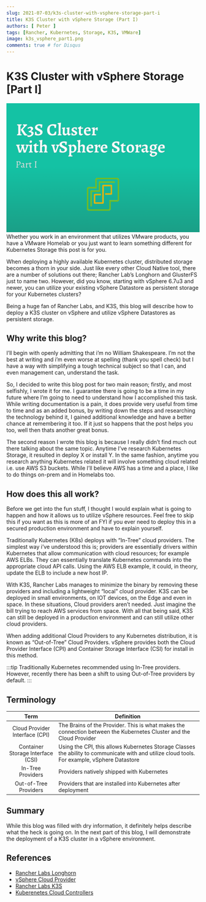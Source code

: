 ```yaml
---
slug: 2021-07-03/k3s-cluster-with-vsphere-storage-part-i
title: K3S Cluster with vSphere Storage (Part I)
authors: [ Peter ]
tags: [Rancher, Kubernetes, Storage, K3S, VMWare]
image: k3s_vsphere_part1.png
comments: true # for Disqus
---
```


# K3S Cluster with vSphere Storage [Part I]

![ K3S Cluster with vSphere Storage Hero](k3s_vsphere_part1.png)
Whether you work in an environment that utilizes VMware products, you have a VMware Homelab or you just want to learn something different for Kubernetes Storage this post is for you.

<!--truncate-->

When deploying a highly available Kubernetes cluster, distributed storage becomes a thorn in your side. Just like every other Cloud Native tool, there are a number of solutions out there; Rancher Lab’s Longhorn and GlusterFS just to name two. However, did you know, starting with vSphere 6.7u3 and newer, you can utilize your existing vSphere Datastore as persistent storage for your Kubernetes clusters?

Being a huge fan of Rancher Labs, and K3S, this blog will describe how to deploy a K3S cluster on vSphere and utilize vSphere Datastores as persistent storage.

## Why write this blog?
I’ll begin with openly admitting that i’m no William Shakespeare. I’m not the best at writing and i’m even worse at spelling (thank you spell check) but I have a way with simplifying a tough technical subject so that I can, and even management can, understand the task.

So, I decided to write this blog post for two main reason; firstly, and most selfishly, I wrote it for me. I guarantee there is going to be a time in my future where I’m going to need to understand how I accomplished this task. While writing documentation is a pain, it does provide very useful from time to time and as an added bonus, by writing down the steps and researching the technology behind it, I gained additional knowledge and have a better chance at remembering it too. If it just so happens that the post helps you too, well then thats another great bonus.

The second reason I wrote this blog is because I really didn’t find much out there talking about the same topic. Anytime I’ve research Kubernetes Storage, it resulted in deploy X or install Y. In the same fashion, anytime you research anything Kubernetes related it will involve something cloud related i.e. use AWS S3 buckets. While I’ll believe AWS has a time and a place, I like to do things on-prem and in Homelabs too.

## How does this all work?
Before we get into the fun stuff, I thought I would explain what is going to happen and how it allows us to utilize vSphere resources. Feel free to skip this if you want as this is more of an FYI if you ever need to deploy this in a secured production environment and have to explain yourself.

Traditionally Kubernetes (K8s) deploys with “In-Tree” cloud providers. The simplest way i’ve understood this is; providers are essentially drivers within Kubernetes that allow communication with cloud resources; for example AWS ELBs. They can essentially translate Kubernetes commands into the appropriate cloud API calls. Using the AWS ELB example, it could, in theory, update the ELB to include a new host IP.

With K3S, Rancher Labs manages to minimize the binary by removing these providers and including a lightweight “local” cloud provider. K3S can be deployed in small environments, on IOT devices, on the Edge and even in space. In these situations, Cloud providers aren’t needed. Just imagine the bill trying to reach AWS services from space. With all that being said, K3S can still be deployed in a production environment and can still utilize other cloud providers.

When adding additional Cloud Providers to any Kubernetes distribution, it is known as “Out-of-Tree” Cloud Providers. vSphere provides both the Cloud Provider Interface (CPI) and Container Storage Interface (CSI) for install in this method.

:::tip
Traditionally Kubernetes recommended using In-Tree providers. However, recently there has been a shift to using Out-of-Tree providers by default.
:::

## Terminology

| **Term** | **Definition** |
| :---: | --- |
| Cloud Provider Interface (CPI) | The Brains of the Provider. This is what makes the connection between the Kubernetes Cluster and the Cloud Provider |
| Container Storage Interface (CSI) | Using the CPI, this allows Kubernetes Storage Classes the ability to communicate with and utilize cloud tools. For example, vSphere Datastore |
| In-Tree Providers | Providers natively shipped with Kubernetes |
| Out-of-Tree Providers | Providers that are installed into Kubernetes after deployment |

## Summary
While this blog was filled with dry information, it definitely helps describe what the heck is going on. In the next part of this blog, I will demonstrate the deployment of a K3S cluster in a vSphere environment.

## References

* [Rancher Labs Longhorn](https://longhorn.io/)
* [vSphere Cloud Provider](https://cloud-provider-vsphere.sigs.k8s.io/)
* [Rancher Labs K3S](https://rancher.com/docs/k3s/latest/en/)
* [Kuberenetes Cloud Controllers](https://kubernetes.io/docs/concepts/architecture/cloud-controller/        )